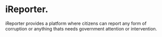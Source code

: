 # iReporter.
iReporter provides a platform where citizens can report any form of corruption or anything thats needs government attention or intervention.
